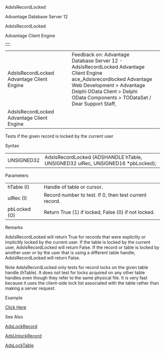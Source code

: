 AdsIsRecordLocked




Advantage Database Server 12  

AdsIsRecordLocked

Advantage Client Engine

|  |
| --- |
|  |

|  |  |  |  |  |
| --- | --- | --- | --- | --- |
| AdsIsRecordLocked  Advantage Client Engine |  |  | Feedback on: Advantage Database Server 12 - AdsIsRecordLocked Advantage Client Engine ace\_Adsisrecordlocked Advantage Web Development > Advantage Delphi OData Client > Delphi OData Components > TODataSet / Dear Support Staff, |  |
| AdsIsRecordLocked  Advantage Client Engine |  |  |  |  |

Tests if the given record is locked by the current user

Syntax

|  |  |
| --- | --- |
| UNSIGNED32 | AdsIsRecordLocked (ADSHANDLE hTable,  UNSIGNED32 ulRec,  UNSIGNED16 \*pbLocked); |

Parameters

|  |  |
| --- | --- |
| hTable (I) | Handle of table or cursor. |
| ulRec (I) | Record number to test. If 0, then test current record. |
| pbLocked (O) | Return True (1) if locked, False (0) if not locked. |

Remarks

AdsIsRecordLocked will return True for records that were explicitly or implicitly locked by the current user. If the table is locked by the current user, AdsIsRecordLocked will return False. If the record or table is locked by another user or by the user that is using a different table handle, AdsIsRecordLocked will return False.

Note AdsIsRecordLocked only tests for record locks on the given table handle (hTable). It does not test for locks acquired on any other table handles even though they refer to the same physical file. It is very fast because it uses the client-side lock list associated with the table rather than making a server request.

Example

[Click Here](ace_examples.htm#adsisrecordlockedexample)

See Also

[AdsLockRecord](ace_adslockrecord.htm)

[AdsUnlockRecord](ace_adsunlockrecord.htm)

[AdsLockTable](ace_adslocktable.htm)